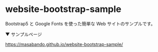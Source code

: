 # website-bootstrap-sample

Bootstrap5 と Google Fonts を使った簡単な Web サイトのサンプルです。

▼ サンプルページ

https://masabando.github.io/website-bootstrap-sample/
